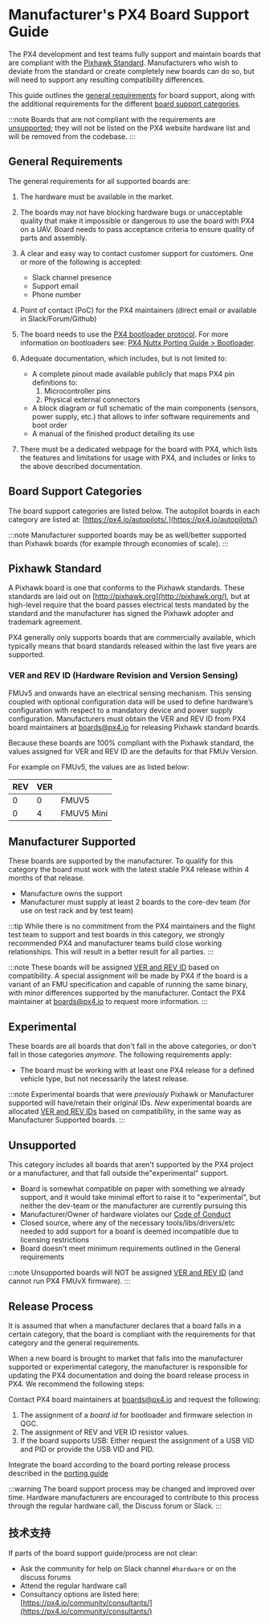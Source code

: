# Manufacturer's PX4 Board Support Guide

The PX4 development and test teams fully support and maintain boards that are compliant with the [Pixhawk Standard](https://pixhawk.org/standards/). Manufacturers who wish to deviate from the standard or create completely new boards can do so, but will need to support any resulting compatibility differences.

This guide outlines the [general requirements](#general_requirements) for board support, along with the additional requirements for the different [board support categories](#board-support-categories).

:::note
Boards that are not compliant with the requirements are [unsupported](#unsupported); they will not be listed on the PX4 website hardware list and will be removed from the codebase.
:::

<a id="general_requirements"></a>

## General Requirements

The general requirements for all supported boards are:

1. The hardware must be available in the market.
1. The boards may not have blocking hardware bugs or unacceptable quality that make it impossible or dangerous to use the board with PX4 on a UAV. Board needs to pass acceptance criteria to ensure quality of parts and assembly.
1. A clear and easy way to contact customer support for customers. One or more of the following is accepted:
   - Slack channel presence
   - Support email
   - Phone number

1. Point of contact (PoC) for the PX4 maintainers (direct email or available in Slack/Forum/Github)
1. The board needs to use the [PX4 bootloader protocol](https://github.com/PX4/PX4-Autopilot/tree/master/platforms/nuttx/src/bootloader). For more information on bootloaders see: [PX4 Nuttx Porting Guide > Bootloader](../hardware/porting_guide_nuttx.md#bootloader).
1. Adequate documentation, which includes, but is not limited to:

    - A complete pinout made available publicly that maps PX4 pin definitions to:
      1. Microcontroller pins
      2. Physical external connectors
    - A block diagram or full schematic of the main components (sensors, power supply, etc.) that allows to infer software requirements and boot order
    - A manual of the finished product detailing its use
1. There must be a dedicated webpage for the board with PX4, which lists the features and limitations for usage with PX4, and includes or links to the above described documentation.

## Board Support Categories

The board support categories are listed below. The autopilot boards in each category are listed at: [https://px4.io/autopilots/.](https://px4.io/autopilots/)

:::note
Manufacturer supported boards may be as well/better supported than Pixhawk boards (for example through economies of scale).
:::

## Pixhawk Standard

A Pixhawk board is one that conforms to the Pixhawk standards. These standards are laid out on [http://pixhawk.org](http://pixhawk.org/), but at high-level require that the board passes electrical tests mandated by the standard and the manufacturer has signed the Pixhawk adopter and trademark agreement.

PX4 generally only supports boards that are commercially available, which typically means that board standards released within the last five years are supported.

<a id="ver_rev_id"></a>

### VER and REV ID (Hardware Revision and Version Sensing)

FMUv5 and onwards have an electrical sensing mechanism. This sensing coupled with optional configuration data will be used to define hardware’s configuration with respect to a mandatory device and power supply configuration. Manufacturers must obtain the VER and REV ID from PX4 board maintainers at [boards@px4.io](mailto:boards@px4.io) for releasing Pixhawk standard boards.

Because these boards are 100% compliant with the Pixhawk standard, the values assigned for VER and REV ID are the defaults for that FMUv Version.

For example on FMUv5, the values are as listed below:

| REV | VER | &nbsp;     |
| --- | --- | ---------- |
| 0   | 0   | FMUV5      |
| 0   | 4   | FMUV5 Mini |


## Manufacturer Supported

These boards are supported by the manufacturer. To qualify for this category the board must work with the latest stable PX4 release within 4 months of that release.

- Manufacture owns the support
- Manufacturer must supply at least 2 boards to the core-dev team (for use on test rack and by test team)

:::tip
While there is no commitment from the PX4 maintainers and the flight test team to support and test boards in this category, we strongly recommended PX4 and manufacturer teams build close working relationships.
This will result in a better result for all parties.
:::

:::note
These boards will be assigned [VER and REV ID](#ver_rev_id) based on compatibility. A special assignment will be made by PX4 if the board is a variant of an FMU specification and capable of running the same binary, with minor differences supported by the manufacturer. Contact the PX4 maintainer at [boards@px4.io](mailto:boards@px4.io) to request more information.
:::

## Experimental

These boards are all boards that don't fall in the above categories, or don't fall in those categories _anymore_. The following requirements apply:

- The board must be working with at least one PX4 release for a defined vehicle type, but not necessarily the latest release.

:::note
Experimental boards that were _previously_ Pixhawk or Manufacturer supported will have/retain their original IDs. *New* experimental boards are allocated [VER and REV IDs](#ver_rev_id) based on compatibility, in the same way as Manufacturer Supported boards. :::  

<a id="unsupported"></a>

## Unsupported

This category includes all boards that aren't supported by the PX4 project or a manufacturer, and that fall outside the"experimental" support.

- Board is somewhat compatible on paper with something we already support, and it would take minimal effort to raise it to "experimental", but neither the dev-team or the manufacturer are currently pursuing this
- Manufacturer/Owner of hardware violates our [Code of Conduct](https://discuss.px4.io/t/code-of-conduct/13655)
- Closed source, where any of the necessary tools/libs/drivers/etc needed to add support for a board is deemed incompatible due to licensing restrictions
- Board doesn't meet minimum requirements outlined in the General requirements

:::note
Unsupported boards will NOT be assigned [VER and REV ID](#ver_rev_id) (and cannot run PX4 FMUvX firmware).
:::

## Release Process

It is assumed that when a manufacturer declares that a board falls in a certain category, that the board is compliant with the requirements for that category and the general requirements.

When a new board is brought to market that falls into the manufacturer supported or experimental category, the manufacturer is responsible for updating the PX4 documentation and doing the board release process in PX4. We recommend the following steps:

Contact PX4 board maintainers at [boards@px4.io](mailto:boards@px4.io) and request the following:

1. The assignment of a *board id* for bootloader and firmware selection in QGC.
2. The assignment of REV and VER ID resistor values.
3. If the board supports USB: Either request the assignment of a USB VID and PID or provide the USB VID and PID.

Integrate the board according to the board porting release process described in the [porting guide](../hardware/porting_guide.md)

:::warning
The board support process may be changed and improved over time.
Hardware manufacturers are encouraged to contribute to this process through the regular hardware call, the Discuss forum or Slack.
:::

## 技术支持

If parts of the board support guide/process are not clear:

- Ask the community for help on Slack channel `#hardware` or on the discuss forums
- Attend the regular hardware call
- Consultancy options are listed here: [https://px4.io/community/consultants/](https://px4.io/community/consultants/)
